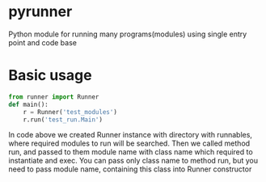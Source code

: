# pyrunner
Python module for running many programs(modules) using single entry point and code base

# Basic usage
```python
from runner import Runner
def main():
    r = Runner('test_modules')
    r.run('test_run.Main')
```
In code above we created Runner instance with directory with runnables, 
where required modules to run will be searched. 
Then we called method run, and passed to them module name with class name which required to instantiate  and exec.
You can pass only class name to method run, but you need to pass module name, containing this class into Runner constructor
